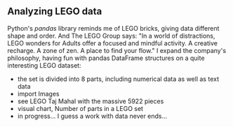 ## Analyzing LEGO data
Python's $pandas$ library reminds me of LEGO bricks, giving data different shape and order. And The LEGO Group says: "In a world of distractions, LEGO wonders for Adults offer a focused and mindful activity. A creative recharge. A zone of zen. A place to find your flow." I expand the company's philosophy, having fun with pandas DataFrame structures on a quite interesting LEGO dataset:

- the set is divided into 8 parts, including numerical data as well as text data
- import Images
- see LEGO Taj Mahal with the massive 5922 pieces
- visual chart, Number of parts in a LEGO set
- in progress... I guess a work with data never ends...
